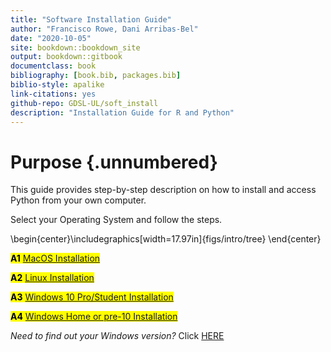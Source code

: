 ```yaml
--- 
title: "Software Installation Guide"
author: "Francisco Rowe, Dani Arribas-Bel"
date: "2020-10-05"
site: bookdown::bookdown_site
output: bookdown::gitbook
documentclass: book
bibliography: [book.bib, packages.bib]
biblio-style: apalike
link-citations: yes
github-repo: GDSL-UL/soft_install
description: "Installation Guide for R and Python"
---
```


# Purpose {.unnumbered}

This guide provides step-by-step description on how to install and access Python from your own computer. 

Select your Operating System and follow the steps.


\begin{center}\includegraphics[width=17.97in]{figs/intro/tree} \end{center}


<mark> **A1** [MacOS Installation](macos-installation.html) </mark>

<mark> **A2** [Linux Installation](linux-installation.html) </mark>

<mark> **A3** [Windows 10 Pro/Student Installation](windows-10-prostudent-installation) </mark>

<mark> **A4** [Windows Home or pre-10 Installation](windows-home-or-pre-10-installation.html) </mark>

*Need to find out your Windows version?* Click [HERE](windows-version)
